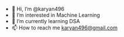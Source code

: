 - 👋 Hi, I’m @karyan496
- 👀 I’m interested in Machine Learning 
- 🌱 I’m currently learning DSA
- 📫 How to reach me karyan496@gmail.com
<!---
karyan496/karyan496 is a ✨ special ✨ repository because its `README.md` (this file) appears on your GitHub profile.
You can click the Preview link to take a look at your changes.
--->
